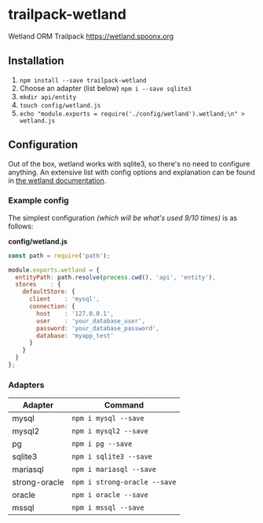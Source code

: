# trailpack-wetland

Wetland ORM Trailpack https://wetland.spoonx.org

## Installation

1. `npm install --save trailpack-wetland`
2. Choose an adapter (list below) `npm i --save sqlite3`
3. `mkdir api/entity`
4. `touch config/wetland.js`
5. `echo "module.exports = require('./config/wetland').wetland;\n" > wetland.js`

## Configuration
Out of the box, wetland works with sqlite3, so there's no need to configure anything.
An extensive list with config options and explanation can be found in [the wetland documentation](https://wetland.spoonx.org/configuration.html).

### Example config
The simplest configuration _(which will be what's used 9/10 times)_ is as follows:

**config/wetland.js**

```js
const path = require('path');

module.exports.wetland = {
  entityPath: path.resolve(process.cwd(), 'api', 'entity'),
  stores    : {
    defaultStore: {
      client    : 'mysql',
      connection: {
	    host    : '127.0.0.1',
	    user    : 'your_database_user',
	    password: 'your_database_password',
	    database: 'myapp_test'
      }
    }
  }
};
```

### Adapters
| Adapter | Command |
| ------------- | ------------- |
| mysql | `npm i mysql --save` |
| mysql2 | `npm i mysql2 --save` |
| pg | `npm i pg --save` |
| sqlite3 | `npm i sqlite3 --save` |
| mariasql | `npm i mariasql --save` |
| strong-oracle | `npm i strong-oracle --save` |
| oracle | `npm i oracle --save` |
| mssql | `npm i mssql --save` |
